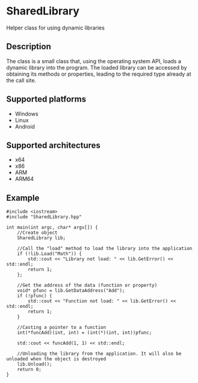 # SharedLibrary
Helper class for using dynamic libraries

## Description
The class is a small class that, using the operating system API, loads a dynamic library into the program. The loaded library can be accessed by obtaining its methods or properties, leading to the required type already at the call site.

## Supported platforms
- Windows
- Linux
- Android

## Supported architectures
- x64
- x86
- ARM
- ARM64

## Example
	#include <iostream>
	#include "SharedLibrary.hpp"

	int main(int argc, char* argv[]) {
		//Create object
		SharedLibrary lib;
		
		//Call the "load" method to load the library into the application
		if (!lib.Load("Math")) {
			std::cout << "Library not load: " << lib.GetError() << std::endl;
			return 1;
		};

		//Get the address of the data (function or property)
		void* pfunc = lib.GetDataAddress("Add");
		if (!pfunc) {
			std::cout << "Function not load: " << lib.GetError() << std::endl;
			return 1;
		}

		//Casting a pointer to a function
		int(*funcAdd)(int, int) = (int(*)(int, int))pfunc;
		
		std::cout << funcAdd(1, 1) << std::endl;

		//Unloading the library from the application. It will also be unloaded when the object is destroyed
		lib.Unload();
		return 0;
	}